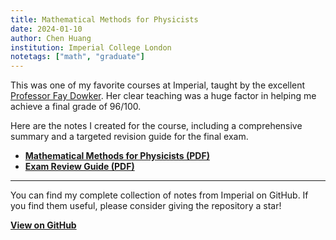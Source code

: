 ```yaml
---
title: Mathematical Methods for Physicists
date: 2024-01-10
author: Chen Huang
institution: Imperial College London
notetags: ["math", "graduate"]
---
```


This was one of my favorite courses at Imperial, taught by the excellent [Professor Fay Dowker](https://profiles.imperial.ac.uk/f.dowker). Her clear teaching was a huge factor in helping me achieve a final grade of 96/100.

Here are the notes I created for the course, including a comprehensive summary and a targeted revision guide for the final exam.

- [**Mathematical Methods for Physicists (PDF)**](/notes/mathematical-methods-for-physicists/pdf/mathematical-methods-for-physicists.pdf)
- [**Exam Review Guide (PDF)**](/notes/mathematical-methods-for-physicists/pdf/revision-for-2024-mmp-exam.pdf)

---

You can find my complete collection of notes from Imperial on GitHub. If you find them useful, please consider giving the repository a star!

[**View on GitHub**](https://github.com/chenx820/imperial-course-notes)
